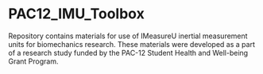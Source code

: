 # PAC12_IMU_Toolbox
Repository contains materials for use of IMeasureU inertial measurement units for biomechanics research. These materials were developed as a part of a research study funded by the PAC-12 Student Health and Well-being Grant Program.
